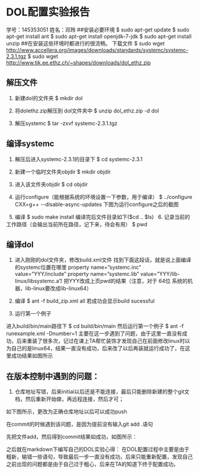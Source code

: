 # DOL配置实验报告
学号：145353051       姓名：邓玲
##安装必要环境
$ sudo apt-get update
$ sudo apt-get install ant
$ sudo apt-get install openjdk-7-jdk
$ sudo apt-get install unzip
##在安装这些环境时都进行的很流畅。
下载文件
$ sudo wget http://www.accellera.org/images/downloads/standards/systemc/systemc-2.3.1.tgz
$ sudo wget http://www.tik.ee.ethz.ch/~shapes/downloads/dol_ethz.zip
## 解压文件
1. 新建dol的文件夹
$ mkdir dol

2. 将dolethz.zip解压到 dol文件夹中
$ unzip dol_ethz.zip -d dol
3. 解压systemc
$ tar -zxvf systemc-2.3.1.tgz
## 编译systemc
1. 解压后进入systemc-2.3.1的目录下
$ cd systemc-2.3.1
2. 新建一个临时文件夹objdir
$ mkdir objdir

3. 进入该文件夹objdir
$ cd objdir

4. 运行configure（能根据系统的环境设置一下参数，用于编译）
$ ../configure CXX=g++ --disable-async-updates
下图为运行configure之后的截图 

  
5. 编译
$ sudo make install
编译完后文件目录如下($cd .. $ls) 
  
6. 记录当前的工作路径（会输出当前所在路径，记下来，待会有用）
$ pwd
## 编译dol
1. 进入刚刚的dol文件夹，修改build.xml文件 
找到下面这段话，就是说上面编译的systemc位置在哪里
property name=”systemc.inc” value=”YYY/include” 
property name=”systemc.lib” value=”YYY/lib-linux/libsystemc.a”/
把YYY改成上页pwd的结果（注意，对于 64位 系统的机器，lib-linux要改成lib-linux64） 

2. 编译
$ ant -f build_zip.xml all
若成功会显示build sucessful 

3. 运行第一个例子

进入build/bin/main路径下
$ cd build/bin/main
然后运行第一个例子
$ ant -f runexample.xml -Dnumber=1
主要在这一步遇到了问题，由于这里一直没有成功，后来重装了很多次，记过在课上TA帮忙装饰才发现自己在前面修改linux时以为自己的是linux64，结果一直没有成功，后来改了以后再装就运行成功了，在这里成功结果如图所示
   
## 在版本控制中遇到的问题：
1. 仓库地址写错，后来initial以后还是不能连接，最后只能删除新建的整个git文档，然后重新开始做，再远程连接，然后才可；


如下图所示，更改为正确仓库地址以后可以成功push

在commit的时候遇到该问题，是因为提前没有输入git add .语句

先把文件add，然后得到commit结果如成功，如图所示：

之后就在markdown下编写自己的DOL实验心得：
在DOL配置过程中主要是由于粗新，输错一些语句，导致最后一步一直没有成功，后来只能重新配置，发现自己之前出现的问题都是由于自己过于粗心，后来在TA的知道下终于配置成功。
